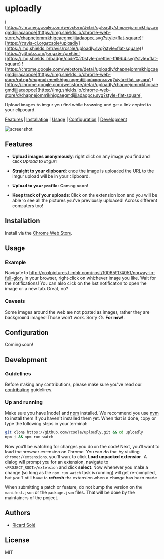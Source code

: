 # uploadly

![https://chrome.google.com/webstore/detail/uploadly/chapnejommikhigcaegmdijjjadaopce](https://img.shields.io/chrome-web-store/v/chapnejommikhigcaegmdijjjadaopce.svg?style=flat-square)
![https://travis-ci.org/rcsole/uploadly](https://img.shields.io/travis/rcsole/uploadly.svg?style=flat-square)
![https://github.com/jlongster/prettier](https://img.shields.io/badge/code%20style-prettier-ff69b4.svg?style=flat-square)
![https://chrome.google.com/webstore/detail/uploadly/chapnejommikhigcaegmdijjjadaopce](https://img.shields.io/chrome-web-store/rating/chapnejommikhigcaegmdijjjadaopce.svg?style=flat-square)
![https://chrome.google.com/webstore/detail/uploadly/chapnejommikhigcaegmdijjjadaopce](https://img.shields.io/chrome-web-store/d/chapnejommikhigcaegmdijjjadaopce.svg?style=flat-square)

Upload images to imgur you find while browsing and get a link copied to your
clipboard.

[Features](#features) | [Installation](#installation) | [Usage](#usage) |
[Configuration](#configuration) | [Development](#development)

![screenshot](https://raw.githubusercontent.com/rcsole/uploadly/master/docs/screenshot.png)

## Features

* **Upload images anonymously**: right click on any image you find and click
_Upload to imgur_!

* **Straight to your clipboard**: once the image is uploaded the URL to the
imgur upload will be in your clipboard.

* **~~Upload to your profile~~**: Coming soon!

* **Keep track of your uploads**: Click on the extension icon and you will
be able to see all the pictures you've previously uploaded! Across different
computers too!

## Installation

Install via the [Chrome Web Store].

## Usage

### Example

Navigate to http://coolpictures.tumblr.com/post/100659174051/norway-in-full-glory
in your browser, right-click on whichever image you like. Wait for the
notifications! You can also click on the last notification to open the image
on a new tab. Great, no?

### Caveats

Some images around the web are not posted as images, rather they are background
images! Those won't work. Sorry 😞. **For now!**.

## Configuration

Coming soon!

## Development

### Guidelines

Before making any contributions, please make sure you've read our [contributing]
guidelines.

### Up and running

Make sure you have [node] and [npm] installed. We recommend you use [nvm] to
install them if you haven't installed them yet. When that is done, copy or type
the following steps in your terminal:

```sh
git clone https://github.com/rcsole/uploadly.git && cd uploadly
npm i && npm run watch
```

Now you'll be watching for changes you do on the code! Next, you'll want to load
the browser extension on Chrome. You can do that by visiting
`chrome://extensions`, you'll want to click **Load unpacked extension**. A
dialog will prompt you for an extension, navigate to `<PROJECT_ROOT>/extension`
and click **select**. Now whenever you make a change (so long as the `npm run
watch` task is running) will get re-compiled, but you'll still have to
**refresh** the extension when a change has been made.

When submitting a patch or feature, do not bump the version on the
`manifest.json` or the `package.json` files. That will be done by the
maintainers of the project.

## Authors

* [Ricard Solé](https://github.com/rscole)

## License

MIT

[Chrome Web Store]: https://chrome.google.com/webstore/detail/uploadly/chapnejommikhigcaegmdijjjadaopce
[contributing]: https://github.com/rcsole/uploadly/blob/master/CONTRIBUTING.md
[nvm]: https://github.com/creationix/nvm
[npm]: https://npmjs.com
[nodejs]: https://nodejs.org/en/
